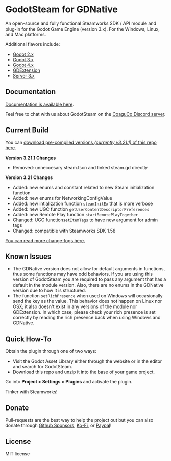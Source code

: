 # GodotSteam for GDNative
An open-source and fully functional Steamworks SDK / API module and plug-in for the Godot Game Engine (version 3.x). For the Windows, Linux, and Mac platforms. 

Additional flavors include:
- [Godot 2.x](https://github.com/Gramps/GodotSteam/tree/godot2)
- [Godot 3.x](https://github.com/Gramps/GodotSteam/tree/godot3)
- [Godot 4.x](https://github.com/Gramps/GodotSteam/tree/godot4)
- [GDExtension](https://github.com/Gramps/GodotSteam/tree/gdextension)
- [Server 3.x](https://github.com/Gramps/GodotSteam/tree/server3)

Documentation
----------
[Documentation is available here](https://godotsteam.com/).

Feel free to chat with us about GodotSteam on the [CoaguCo Discord server](https://discord.gg/SJRSq6K).

Current Build
----------
You can [download pre-compiled versions _(currently v3.21.1)_ of this repo here](https://github.com/Gramps/GodotSteam/releases).

**Version 3.21.1 Changes**
- Removed: unneccesary steam.tscn and linked steam.gd directly

**Version 3.21 Changes**
- Added: new enums and constant related to new Steam initialization function
- Added: new enums for NetworkingConfigValue
- Added: new intialization function `steamInitEx` that is more verbose
- Added: new UGC function `getUserContentDescriptorPreferences`
- Added: new Remote Play function `startRemotePlayTogether`
- Changed: UGC function`setItemTags` to have new argument for admin tags
- Changed: compatible with Steamworks SDK 1.58

[You can read more change-logs here.](https://godotsteam.com/changelog/gdnative/)

Known Issues
----------
- The GDNative version does not allow for default arguments in functions, thus some functions may have odd behaviors.  If you are using this version of GodotSteam you are required to pass any argument that has a default in the module version. Also, there are no enums in the GDNative version due to how it is structured.
- The function `setRichPresence` when used on Windows will occasionally send the key as the value. This behavior does not happen on Linux nor OSX; it also doesn't exist in any versions of the module nor GDExtension.  In which case, please check your rich presence is set correctly by reading the rich presence back when using Windows and GDNative.

Quick How-To
----------
Obtain the plugin through one of two ways:
- Visit the Godot Asset Library either through the website or in the editor and search for GodotSteam.
- Download this repo and unzip it into the base of your game project.

Go into **Project > Settings > Plugins** and activate the plugin.

Tinker with Steamworks!

Donate
-------------
Pull-requests are the best way to help the project out but you can also donate through [Github Sponsors](https://github.com/sponsors/Gramps), [Ko-Fi](https://ko-fi.com/grampsgarcia), or [Paypal](https://www.paypal.me/sithlordkyle)!

License
-------------
MIT license
